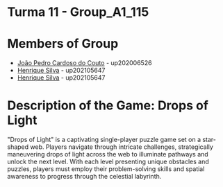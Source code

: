 # Turma 11 - Group_A1_115
# Members of Group
* [João Pedro Cardoso do Couto](https://sigarra.up.pt/feup/pt/fest_geral.cursos_list?pv_num_unico=202006526) - up202006526
* [Henrique Silva](https://sigarra.up.pt/feup/pt/fest_geral.cursos_list?pv_num_unico=202105647) - up202105647
* [Henrique Silva](https://sigarra.up.pt/feup/pt/fest_geral.cursos_list?pv_num_unico=202105647) - up202105647
# Description of the Game: Drops of Light
"Drops of Light" is a captivating single-player puzzle game set on a star-shaped web. Players navigate through intricate challenges, strategically maneuvering drops of light across the web to illuminate pathways and unlock the next level. With each level presenting unique obstacles and puzzles, players must employ their problem-solving skills and spatial awareness to progress through the celestial labyrinth.
